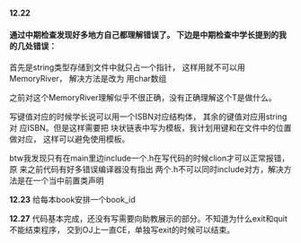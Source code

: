 **12.22**

#### 通过中期检查发现好多地方自己都理解错误了。 下边是中期检查中学长提到的我的几处错误：

首先是string类型存储到文件中就只占一个指针， 这样用就不可以用MemoryRiver，
解决方法是改为 用char数组

之前对这个MemoryRiver理解似乎不很正确，没有正确理解这个T是做什么。

写键值对应的时候学长说可以用一个ISBN对应结构体， 其余的键值对应用string对
应ISBN。但是这样需要把 块状链表中写为模板，我计划用键和在文件中的位置做对应，
这样可以避免使用模板。

btw我发现只有在main里边include一个.h在写代码的时候clion才可以正常报错，原
来之前代码有好多错误编译器没有指出
两个.h不可以同时include对方，解决方法是在一个当中前置类声明

**12.23**
给每本book安排一个book_id

**12.27**
代码基本完成，还没有写需要向助教展示的部分。不知道为什么exit和quit不能结束程序，
交到OJ上一直CE，单独写exit的时候可以结束。